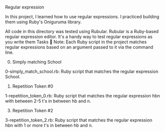 Regular expression

In this project, I learned how to use regular expressions. I practiced building them using Ruby's Oniguruma library.

All code in this directory was tested using Rubular. Rubular is a Ruby-based regular expression editor. It's a handy way to test regular expressions as you write them Tasks 📃
Note: Each Ruby script in the project matches regular expressions based on an argument passed to it via the command line.

0. Simply matching School

0-simply_match_school.rb: Ruby script that matches the regular expression School.

1. Repetition Token #0

1-repetition_token_0.rb: Ruby script that matches the regular expression hbn with between 2-5 t's in between hb and n.

3. Repetition Token #2

3-repetition_token_2.rb: Ruby script that matches the regular expression hbn with 1 or more t's in between hb and n.
